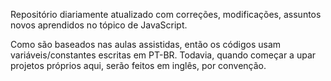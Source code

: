 Repositório diariamente atualizado com correções, modificações, assuntos novos aprendidos no tópico de JavaScript.

Como são baseados nas aulas assistidas, então os códigos usam variáveis/constantes escritas em PT-BR. Todavia, quando começar a upar projetos próprios aqui,
serão feitos em inglês, por convenção.
